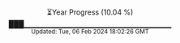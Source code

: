 <p align="center">
⏳Year Progress (10.04 %)<br>
███▁▁▁▁▁▁▁▁▁▁▁▁▁▁▁▁▁▁▁▁▁▁▁▁▁▁▁ <br>
<sub>Updated: Tue, 06 Feb 2024 18:02:26 GMT</sub>
</p>

